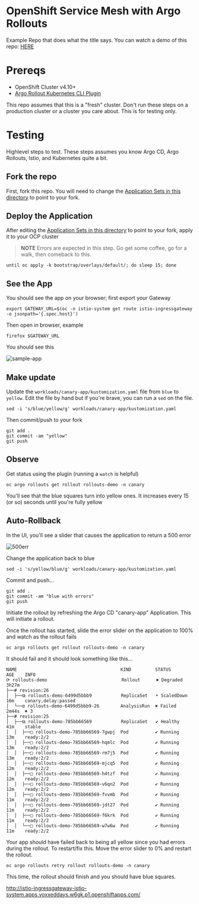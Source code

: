 # OpenShift Service Mesh with Argo Rollouts

Example Repo that does what the title says. You can watch a demo of this repo: [HERE](https://youtu.be/DfeL7cdTx4c)

# Prereqs

* OpenShift Cluster v4.10+
* [Argo Rollout Kubernetes CLI Plugin](https://argoproj.github.io/argo-rollouts/installation/#kubectl-plugin-installation)

This repo assumes that this is a "fresh" cluster. Don't run these steps on a production cluster or a cluster you care about. This is for testing only.

# Testing

Highlevel steps to test. These steps assumes you know Argo CD, Argo Rollouts, Istio, and Kubernetes quite a bit.

## Fork the repo

First, fork this repo. You will need to change the [Application Sets in this directory](components/applicationsets) to point to your fork.

## Deploy the Application

After editing the [Application Sets in this directory](components/applicationsets)  to point to your fork, apply it to your OCP cluster

> **NOTE** Errors are expected in this step. Go get some coffee, go for a walk, then comeback to this.

```shell
until oc apply -k bootstrap/overlays/default/; do sleep 15; done
```

## See the App

You should see the app on your browser; first export your Gateway

```shell
export GATEWAY_URL=$(oc -n istio-system get route istio-ingressgateway -o jsonpath='{.spec.host}')
```

Then open in browser, example

```shell
firefox $GATEWAY_URL
```

You should see this

![sample-app](https://i.ibb.co/G2gY1b5/sample-app.png)

## Make update

Update the `workloads/canary-app/kustomization.yaml` file from `blue` to `yellow`. Edit the file by hand but if you're brave, you can run a `sed` on the file.

```shell
sed -i 's/blue/yellow/g' workloads/canary-app/kustomization.yaml
```

Then commit/push to your fork

```shell
git add .
git commit -am "yellow"
git push
```

## Observe

Get status using the plugin (running a `watch` is helpful)

```shell
oc argo rollouts get rollout rollouts-demo -n canary
```

You'll see that the blue squares turn into yellow ones. It increases every 15 (or so) seconds until you're fully yellow

## Auto-Rollback

In the UI, you'll see a slider that causes the application to return a 500 error

![500err](https://i.ibb.co/LzzWqX4/witherr.jpg)

Change the application back to blue

```shell
sed -i 's/yellow/blue/g' workloads/canary-app/kustomization.yaml
```

Commit and push...

```shell
git add .
git commit -am "blue with errors"
git push
```

Initiate the rollout by refreshing the Argo CD "canary-app" Application. This will initiate a rollout.

Once the rollout has started, slide the error slider on the application to 100% and watch as the rollout fails

```shell
oc argo rollouts get rollout rollouts-demo -n canary
```

It should fail and it should look something like this...

```shell
NAME                                       KIND         STATUS        AGE    INFO
⟳ rollouts-demo                            Rollout      ✖ Degraded    3h27m  
├──# revision:26                                                             
│  ├──⧉ rollouts-demo-6499d5bbb9           ReplicaSet   • ScaledDown  16m    canary,delay:passed
│  └──α rollouts-demo-6499d5bbb9-26        AnalysisRun  ✖ Failed      2m44s  ✖ 3
├──# revision:25                                                             
│  ├──⧉ rollouts-demo-785bb66569           ReplicaSet   ✔ Healthy     41m    stable
│  │  ├──□ rollouts-demo-785bb66569-7gwpj  Pod          ✔ Running     13m    ready:2/2
│  │  ├──□ rollouts-demo-785bb66569-hqmlc  Pod          ✔ Running     13m    ready:2/2
│  │  ├──□ rollouts-demo-785bb66569-rm7j5  Pod          ✔ Running     13m    ready:2/2
│  │  ├──□ rollouts-demo-785bb66569-mjcq5  Pod          ✔ Running     12m    ready:2/2
│  │  ├──□ rollouts-demo-785bb66569-h4tzf  Pod          ✔ Running     12m    ready:2/2
│  │  ├──□ rollouts-demo-785bb66569-v6qn2  Pod          ✔ Running     12m    ready:2/2
│  │  ├──□ rollouts-demo-785bb66569-fvvmb  Pod          ✔ Running     11m    ready:2/2
│  │  ├──□ rollouts-demo-785bb66569-jdt27  Pod          ✔ Running     11m    ready:2/2
│  │  ├──□ rollouts-demo-785bb66569-f6krk  Pod          ✔ Running     11m    ready:2/2
│  │  └──□ rollouts-demo-785bb66569-w7w6w  Pod          ✔ Running     11m    ready:2/2
```

Your app should have failed back to being all yellow since you had errors during the rollout. To restart/fix this. Move the error slider to 0% and restart the rollout.

```shell
oc argo rollouts retry rollout rollouts-demo -n canary
```

This time, the rollout should finish and you should have blue squares.


http://istio-ingressgateway-istio-system.apps.voxxeddays.w6gk.p1.openshiftapps.com/